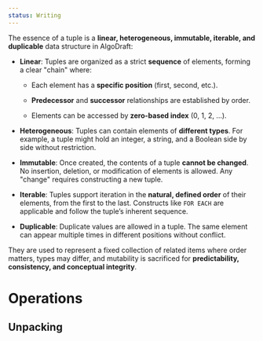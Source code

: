 ```yaml
---
status: Writing
---
```

The essence of a tuple is a **linear, heterogeneous, immutable, iterable, and duplicable** data structure in AlgoDraft:

- **Linear**: Tuples are organized as a strict **sequence** of elements, forming a clear "chain" where:
    
    - Each element has a **specific position** (first, second, etc.).
        
    - **Predecessor** and **successor** relationships are established by order.
        
    - Elements can be accessed by **zero-based index** (0, 1, 2, …).
        
- **Heterogeneous**: Tuples can contain elements of **different types**. For example, a tuple might hold an integer, a string, and a Boolean side by side without restriction.
    
- **Immutable**: Once created, the contents of a tuple **cannot be changed**. No insertion, deletion, or modification of elements is allowed. Any "change" requires constructing a new tuple.
    
- **Iterable**: Tuples support iteration in the **natural, defined order** of their elements, from the first to the last. Constructs like `FOR EACH` are applicable and follow the tuple’s inherent sequence.
    
- **Duplicable**: Duplicate values are allowed in a tuple. The same element can appear multiple times in different positions without conflict.

They are used to represent a fixed collection of related items where order matters, types may differ, and mutability is sacrificed for **predictability, consistency, and conceptual integrity**.

# Operations
## Unpacking
